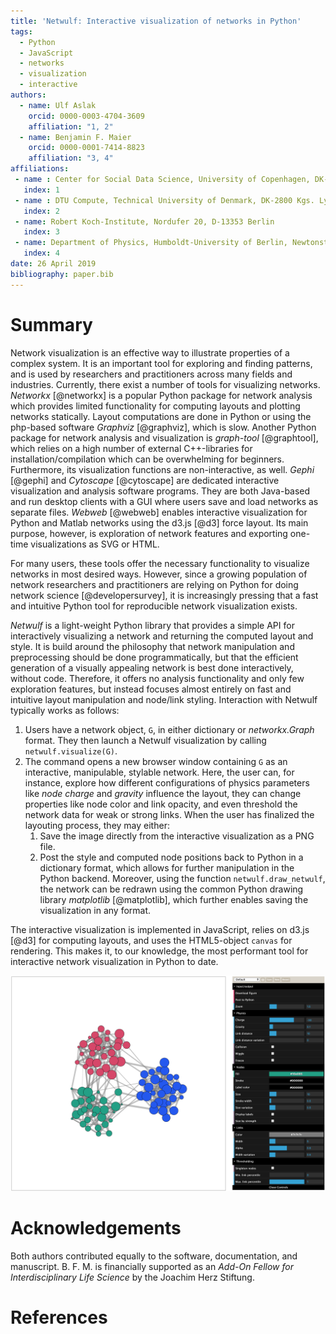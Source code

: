```yaml
---
title: 'Netwulf: Interactive visualization of networks in Python'
tags:
  - Python
  - JavaScript
  - networks
  - visualization
  - interactive
authors:
  - name: Ulf Aslak
    orcid: 0000-0003-4704-3609
    affiliation: "1, 2"
  - name: Benjamin F. Maier
    orcid: 0000-0001-7414-8823
    affiliation: "3, 4"
affiliations:
 - name : Center for Social Data Science, University of Copenhagen, DK-1353 København K
   index: 1
 - name : DTU Compute, Technical University of Denmark, DK-2800 Kgs. Lyngby
   index: 2
 - name: Robert Koch-Institute, Nordufer 20, D-13353 Berlin
   index: 3
 - name: Department of Physics, Humboldt-University of Berlin, Newtonstr. 15, D-12489 Berlin
   index: 4
date: 26 April 2019
bibliography: paper.bib
---
```


# Summary

Network visualization is an effective way to illustrate properties of a complex system. It is an important tool for exploring and finding patterns, and is used by researchers and practitioners across many fields and industries.
Currently, there exist a number of tools for visualizing networks. *Networkx* [@networkx] is a popular Python package for network analysis which provides limited functionality for computing layouts and plotting networks statically. Layout computations are done in Python or using the php-based software *Graphviz* [@graphviz], which is slow. Another Python package for network analysis and visualization is *graph-tool* [@graphtool], which relies on a high number of external C++-libraries for installation/compilation which can be overwhelming for beginners. Furthermore, its visualization functions are non-interactive, as well. *Gephi* [@gephi] and *Cytoscape* [@cytoscape] are dedicated interactive visualization and analysis software programs. They are both Java-based and run desktop clients with a GUI where users save and load networks as separate files. *Webweb* [@webweb] enables interactive visualization for Python and Matlab networks using the d3.js [@d3] force layout. Its main purpose, however, is exploration of network features and exporting one-time visualizations as SVG or HTML.

For many users, these tools offer the necessary functionality to visualize networks in most desired ways. However, since a growing population of network researchers and practitioners are relying on Python for doing network science [@developersurvey], it is increasingly pressing that a fast and intuitive Python tool for reproducible network visualization exists.

*Netwulf* is a light-weight Python library that provides a simple API for interactively visualizing a network and returning the computed layout and style. It is build around the philosophy that network manipulation and preprocessing should be done programmatically, but that the efficient generation of a visually appealing network is best done interactively, without code. Therefore, it offers no analysis functionality and only few exploration features, but instead focuses almost entirely on fast and intuitive layout manipulation and node/link styling. Interaction with Netwulf typically works as follows:

1. Users have a network object, `G`, in either dictionary or *networkx.Graph* format. They then launch a Netwulf visualization by calling `netwulf.visualize(G)`.
2. The command opens a new browser window containing `G` as an interactive, manipulable, stylable network. Here, the user can, for instance, explore how different configurations of physics parameters like *node charge* and *gravity* influence the layout, they can change properties like node color and link opacity, and even threshold the network data for weak or strong links. When the user has finalized the layouting process, they may either:
	1. Save the image directly from the interactive visualization as a PNG file.
	2. Post the style and computed node positions back to Python in a dictionary format, which allows for further manipulation in the Python backend. Moreover, using the function `netwulf.draw_netwulf`, the network can be redrawn using the common Python drawing library *matplotlib* [@matplotlib], which further enables saving the visualization in any format.

The interactive visualization is implemented in JavaScript, relies on d3.js [@d3] for computing layouts, and uses the HTML5-object `canvas` for rendering. This makes it, to our knowledge, the most performant tool for interactive network visualization in Python to date.

![Interactive visualization of a modular network in Netwulf.](random_partition_graph.png)

# Acknowledgements

Both authors contributed equally to the software, documentation, and manuscript. B. F. M. is financially supported as an *Add-On Fellow for Interdisciplinary Life Science* by the Joachim Herz Stiftung.

# References